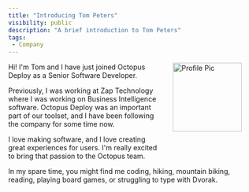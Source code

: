 ```yaml
---
title: "Introducing Tom Peters"
visibility: public
description: "A brief introduction to Tom Peters"
tags:
 - Company
---
```


<div style="float: right; margin: 30px; margin-top: 0">
<img alt="Profile Pic" src="https://i.octopus.com/site/team/avatar-tomp-140.png" height="140" width="140" />
</div>

Hi! I'm Tom and I have just joined Octopus Deploy as a Senior Software Developer.

Previously, I was working at Zap Technology where I was working on Business Intelligence software. Octopus Deploy was an important part of our toolset, and I have been following the company for some time now.

I love making software, and I love creating great experiences for users. I'm really excited to bring that passion to the Octopus team.

In my spare time, you might find me coding, hiking, mountain biking, reading, playing board games, or struggling to type with Dvorak.